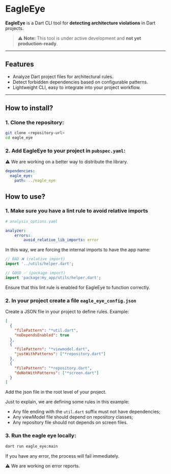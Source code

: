 # EagleEye

**EagleEye** is a Dart CLI tool for **detecting architecture violations** in Dart projects.  

> ⚠️ **Note:** This tool is under active development and **not yet production-ready**.

---

## Features

- Analyze Dart project files for architectural rules.
- Detect forbidden dependencies based on configurable patterns.
- Lightweight CLI, easy to integrate into your project workflow.

---

## How to install? 

### 1. Clone the repository:

```bash
git clone <repository-url>
cd eagle_eye
```

### 2. Add EagleEye to your project in `pubspec.yaml`:

⚠ We are working on a better way to distribute the library.

```yaml
dependencies:
  eagle_eye:
    path: ../eagle_eye
```

## How to use?

### 1. Make sure you have a lint rule to avoid relative imports

```yaml
# analysis_options.yaml

analyzer:
    errors:
        avoid_relative_lib_imports: error
```

In this way, we are forcing the internal imports to have the app name:

```dart
// BAD ❌ (relative import)
import '../utils/helper.dart';
```

```dart
// GOOD ✅ (package import)
import 'package:my_app/utils/helper.dart';
```

Ensure that this lint rule is enabled for EagleEye to function correctly.

### 2. In your project create a file `eagle_eye_config.json`

Create a JSON file in your project to define rules. Example:

```json
[
  {
    "filePattern": "*util.dart",
    "noDependsEnabled": true
  },
  {
    "filePattern": "*viewmodel.dart",
    "justWithPatterns": ["*repository.dart"]
  },
  {
    "filePattern": "*repository.dart",
    "doNotWithPatterns": ["*screen.dart"]
  }
]
```
Add the json file in the root level of your project.

Just to explain, we are defining some rules in this example:
- Any file ending with the `util.dart` suffix must not have dependencies;
- Any viewModel file should depend on repository classes;
- Any repository file should not depends on screen files.


### 3. Run the eagle eye locally:

```sh
dart run eagle_eye:main
```

If you have any error, the process will fail immediately.

⚠ We are working on error reports.

